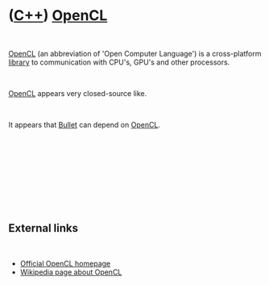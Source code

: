 



 

 

 

 

 

([C++](Cpp.md)) [OpenCL](CppOpenCl.md)
========================================

 

[OpenCL](CppOpenCl.md) (an abbreviation of 'Open Computer Language') is
a cross-platform [library](CppLibrary.md) to communication with CPU's,
GPU's and other processors.

 

[OpenCL](CppOpenCl.md) appears very closed-source like.

 

It appears that [Bullet](CppBullet.md) can depend on
[OpenCL](CppOpenCl.md).

 

 

 

 

 

External links
--------------

 

-   [Official OpenCL homepage](https://www.khronos.org/opencl)
-   [Wikipedia page about OpenCL](https://en.wikipedia.org/wiki/OpenCL)

 

 

 

 

 





 



